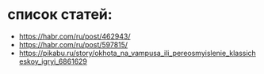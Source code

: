 # список статей:
* https://habr.com/ru/post/462943/
* https://habr.com/ru/post/597815/
* https://pikabu.ru/story/okhota_na_vampusa_ili_pereosmyislenie_klassicheskoy_igryi_6861629